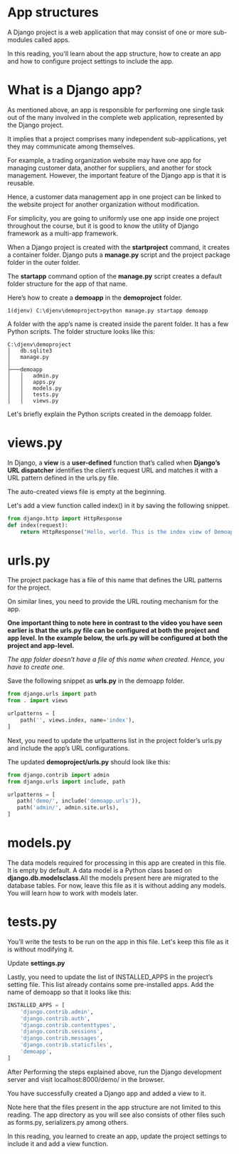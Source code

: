 # App structures
A Django project is a web application that may consist of one or more sub-modules called apps. 

In this reading, you'll learn about the app structure, how to create an app and how to configure project settings to include the app.

# What is a Django app?
As mentioned above, an app is responsible for performing one single task out of the many involved in the complete web application, represented by the Django project. 

It implies that a project comprises many independent sub-applications, yet they may communicate among themselves.

For example, a trading organization website may have one app for managing customer data, another for suppliers, and another for stock management. However, the important feature of the Django app is that it is reusable. 

Hence, a customer data management app in one project can be linked to the website project for another organization without modification. 

For simplicity, you are going to uniformly use one app inside one project throughout the course, but it is good to know the utility of Django framework as a multi-app framework. 

When a Django project is created with the **startproject** command, it creates a container folder. Django puts a **manage.py** script and the project package folder in the outer folder.

The **startapp** command option of the **manage.py** script creates a default folder structure for the app of that name.

Here’s how to create a **demoapp** in the **demoproject** folder.
```
1(djenv) C:\djenv\demoproject>python manage.py startapp demoapp 
```
A folder with the app’s name is created inside the parent folder. It has a few Python scripts. The folder structure looks like this: 

```
C:\djenv\demoproject 
│   db.sqlite3 
│   manage.py 
│ 
├───demoapp 
│   │   admin.py 
│   │   apps.py 
│   │   models.py 
│   │   tests.py 
│   │   views.py 
```

Let's briefly explain the Python scripts created in the demoapp folder.

# views.py

In Django, a **view** is a **user-defined** function that’s called when **Django’s URL dispatcher** identifies the client’s request URL and matches it with a URL pattern defined in the urls.py file.

The auto-created views file is empty at the beginning.

Let's add a view function called index() in it by saving the following snippet.

```python
from django.http import HttpResponse 
def index(request): 
    return HttpResponse("Hello, world. This is the index view of Demoapp.") 
```
# urls.py

The project package has a file of this name that defines the URL patterns for the project. 

On similar lines, you need to provide the URL routing mechanism for the app. 

**One important thing to note here in contrast to the video you have seen earlier is that the urls.py file can be configured at both the project and app level. In the example below, the urls.py will be configured at both the project and app-level.**

*The app folder doesn’t have a file of this name when created. Hence, you have to create one.*

Save the following snippet as **urls.py** in the demoapp folder.

```python
from django.urls import path 
from . import views 

urlpatterns = [ 
    path('', views.index, name='index'), 
] 
```
Next, you need to update the urlpatterns list in the project folder’s urls.py and include the app’s URL configurations.

The updated **demoproject/urls.py** should look like this:

 ```python
from django.contrib import admin 
from django.urls import include, path 

urlpatterns = [ 
    path('demo/', include('demoapp.urls')), 
    path('admin/', admin.site.urls), 
] 
```

# models.py

The data models required for processing in this app are created in this file. It is empty by default. A data model is a Python class based on **django.db.modelsclass**.All the models present here are migrated to the database tables. For now, leave this file as it is without adding any models. You will learn how to work with models later.

# tests.py

You’ll write the tests to be run on the app in this file. Let's keep this file as it is without modifying it.

Update **settings.py**

Lastly, you need to update the list of INSTALLED_APPS in the project’s setting file. This list already contains some pre-installed apps. Add the name of demoapp so that it looks like this:


```python
INSTALLED_APPS = [ 
    'django.contrib.admin', 
    'django.contrib.auth',  
    'django.contrib.contenttypes', 
    'django.contrib.sessions', 
    'django.contrib.messages', 
    'django.contrib.staticfiles', 
    'demoapp', 
] 
```
After Performing the steps explained above, run the Django development server and visit 
localhost:8000/demo/
 in the browser.


You have successfully created a Django app and added a view to it.

Note here that the files present in the app structure are not limited to this reading. The app directory as you will see also consists of other files such as forms.py, serializers.py among others. 

In this reading, you learned to create an app, update the project settings to include it and add a view function.